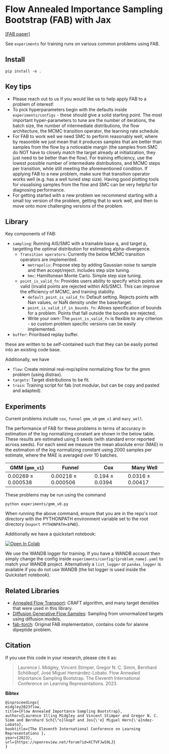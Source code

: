 # Flow Annealed Importance Sampling Bootstrap (FAB) with Jax
[[FAB paper]](https://arxiv.org/abs/2208.01893)

See `experiments` for training runs on various common problems using FAB.

## Install
```shell
pip install -e .
```

## Key tips
 - Please reach out to us if you would like us to help apply FAB to a problem of interest!
 - To pick hyperparameters begin with the defaults inside `experiments/configs` - these should give a solid starting point.
The most important hyper-parameters to tune are the number of iterations, the batch size, the number of intermediate distributions, the flow architecture, the MCMC transition operator, the learning rate schedule. 
 - For FAB to work well we need SMC to perform reasonably well, where by reasonble we just mean that it produces samples that are
better than samples from the flow by a noticeable margin (the samples from SMC do NOT have to closely match the target already at initialization, they just need to be better than the flow). For training efficiency, use the lowest possible number of intermediate distributions, and MCMC steps per transition, while still meeting the aforementioned condition. 
If applying FAB to a new problem, make sure that transition operator works well (e.g. has a well tuned step size).
Having good plotting tools for visualising samples from the flow and SMC can be very helpful for diagnosing performance.
 - For getting started with a new problem we recommend starting with a small toy version of the problem, getting that to work
well, and then to move onto more challenging versions of the problem.


## Library
Key components of FAB:
- `sampling`: Running AIS/SMC with a trainable base q, and target p, targetting the optimal distribution for estimating alpha-divergence.
  - `Transition operators`: Currently the below MCMC transition operators are implemented.
     - `metropolis`: Propose step by adding Gaussian noise to sample and then accept/reject. Includes step size tuning.
     - `hmc`: Hamiltonean Monte Carlo. Simple step size tuning.
  - `point_is_valid_fn`: Provides users ability to specify which points are valid (invalid points are rejected within AIS/SMC). This can improve the efficiency of MCMC, and training stability.
    - `default_point_is_valid_fn`: Default setting. Rejects points with Nan values, or NaN density under the base/target.
    - `point_is_valid_if_in_bounds_fn`: Allows specification of bounds for a problem. Points that fall outside the bounds are rejected.
    - Write your own: The `point_is_valid_fn` is flexible to any criterion - so custom problem specific versions can be easily implemented.
- `buffer`: Prioritised replay buffer. 

these are written to be self-contained such that they can be easily ported into an existing code base.

Additionally, we have
 - `flow`: Create minimal real-nvp/spline normalizing flow for the gmm problem (using distrax).
 - `targets`: Target distributions to be fit.
 - `train`: Training script for fab (not modular, but can be copy and pasted and adapted).


## Experiments
Current problems include `cox`, `funnel` `gmm_v0` `gmm_v1` and `many_well`.

The performance of FAB for these problems in terms of accuracy in estimation of the 
log normalizing constant are shown in the below table. 
These results are estimated using 5 seeds (with standard error reported across seeds). For each seed we measure
the mean absolute error (MAE) in the estimation of the log normalizing constant using 2000 samples per estimate, 
where the MAE is averaged over 10 batches.

| GMM  (`gmm_v1`)        | Funnel | Cox | Many Well |
|------------------------|---|-----|--------|
| 0.00269 $\pm$ 0.000538 |  0.00218 $\pm$ 0.000506 | 0.194 $\pm$ 0.0394 |  0.0316 $\pm$ 0.00417  |

These problems may be run using the command
```shell
python experiments/gmm_v0.py 
```
When running the above command, ensure that you are in the repo's root directory with the PYTHONPATH environment variable
set to the root directory (`export PYTHONPATH=$PWD`). 


Additionally we have a quickstart notebook:

<a href="https://colab.research.google.com/github/lollcat/fab-jax/blob/master/experiments/fabjax_quickstart.ipynb" target="_parent"><img src="https://colab.research.google.com/assets/colab-badge.svg" alt="Open In Colab"/></a>


We use the WANDB logger for training. 
If you have a WANDB account then simply change the config inside `experiments/config/{problem_name}.yaml` 
to match your WANDB project. Alternatively a `list_logger` or `pandas_logger` is available if you do not 
use WANDB (the list logger is used inside the Quickstart notebook). 



## Related Libraries
- [Annealed Flow Transport](https://github.com/google-deepmind/annealed_flow_transport/tree/master): CRAFT algorithm, and many target densities that were used in this library.
- [Diffusion Generative Flow Samples](https://github.com/zdhNarsil/Diffusion-Generative-Flow-Samplers): Sampling from unnormalized targets using diffusion models.
- [fab-torch](https://github.com/lollcat/fab-torch): Original FAB implementation, contains code for alanine dipeptide problem.


## Citation

If you use this code in your research, please cite it as:

> Laurence I. Midgley, Vincent Stimper, Gregor N. C. Simm, Bernhard Schölkopf, José Miguel Hernández-Lobato.
> Flow Annealed Importance Sampling Bootstrap. The Eleventh International Conference on Learning Representations. 2023.

**Bibtex**

```
@inproceedings{
midgley2023flow,
title={Flow Annealed Importance Sampling Bootstrap},
author={Laurence Illing Midgley and Vincent Stimper and Gregor N. C. Simm and Bernhard Sch{\"o}lkopf and Jos{\'e} Miguel Hern{\'a}ndez-Lobato},
booktitle={The Eleventh International Conference on Learning Representations },
year={2023},
url={https://openreview.net/forum?id=XCTVFJwS9LJ}
}
```
